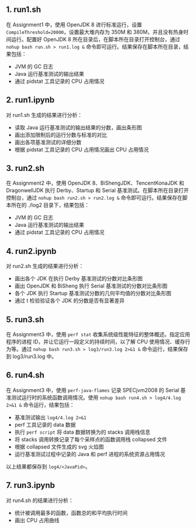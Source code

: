 ## 1. run1.sh

在 Assignment1 中，使用 OpenJDK 8 进行标准运行，设置 `CompileThreshold=20000`，设置最大堆内存为 350M 和 380M，并且没有热身时间运行。配置好 OpenJDK 8 所在目录后，在脚本所在目录打开控制台，通过 `nohup bash run.sh > run1.log &` 命令即可运行。结果保存在脚本所在目录，结果包括：

- JVM 的 GC 日志
- Java 运行基准测试的输出结果
- 通过 pidstat 工具记录的 CPU 占用情况

## 2. run1.ipynb

对 run1.sh 生成的结果进行分析：

- 读取 Java 运行基准测试的输出结果的分数，画出条形图
- 画出添加限制后的运行分数与标准的对比
- 画出各项基准测试的详细分数
- 根据 pidstat 工具记录的 CPU 占用情况画出 CPU 占用情况

## 3. run2.sh

在 Assignment2 中，使用 OpenJDK 8、BiShengJDK、TencentKonaJDK 和 DragonwellJDK 执行 Derby、Startup 和 Serial 基准测试。在脚本所在目录打开控制台，通过 `nohup bash run2.sh > run2.log &` 命令即可运行。结果保存在脚本所在的 ./log2 目录下，结果包括：

- JVM 的 GC 日志
- Java 运行基准测试的输出结果
- 通过 pidstat 工具记录的 CPU 占用情况

## 4. run2.ipynb

对 run2.sh 生成的结果进行分析：

- 画出各个 JDK 在执行 Derby 基准测试的分数对比条形图
- 画出 OpenJDK 和 BiSheng 执行 Serial 基准测试的分数对比条形图
- 各个 JDK 执行 Startup 基准测试分数的几何平均值的分数对比条形图
- 通过 t 检验验证各个 JDK 的分数是否有显著差异

## 5. run3.sh

在 Assignment3 中，使用 `perf stat` 收集系统级性能特征的整体概述。指定应用程序的进程 ID，并让它运行一段定义的持续时间，以了解 CPU 使用情况、缓存行为等。通过 `nohup bash run3.sh > log3/run3.log 2>&1 &` 命令运行，结果保存到 log3/run3.log 中。

## 6. run4.sh

在 Assignment3 中，使用 `perf-java-flames` 记录 SPECjvm2008 的 Serial 基准测试运行时的系统函数调用情况。使用 `nohup bash run4.sh > log4/4.log 2>&1 &` 命令运行，结果包括：

- 基准测试输出 `log4/4.log 2>&1`
- perf 工具记录的 data 数据
- 执行 `perf script` 将 data 数据转换为的 stacks 调用栈信息
- 将 stacks 调用转换记录了每个采样点的函数调用栈 collapsed 文件
- 根据 collapsed 文件生成的 svg 火焰图
- 运行基准测试过程中记录的 Java 和 perf 进程的系统资源占用情况

以上结果都保存到 `log4/<JavaPid>`。

## 7. run3.ipynb

对 run4.sh 的结果进行分析：

- 统计被调用最多的函数，函数总的和平均执行时间
- 画出 CPU 占用曲线
